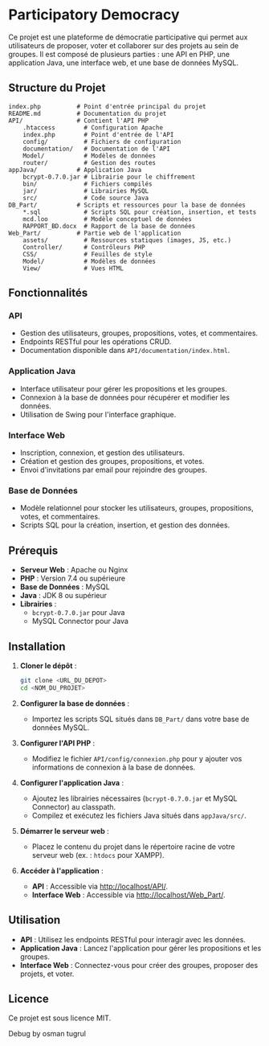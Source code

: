# Participatory Democracy

Ce projet est une plateforme de démocratie participative qui permet aux utilisateurs de proposer, voter et collaborer sur des projets au sein de groupes. Il est composé de plusieurs parties : une API en PHP, une application Java, une interface web, et une base de données MySQL.

## Structure du Projet

```
index.php          # Point d'entrée principal du projet
README.md          # Documentation du projet
API/               # Contient l'API PHP
    .htaccess        # Configuration Apache
    index.php        # Point d'entrée de l'API
    config/          # Fichiers de configuration
    documentation/   # Documentation de l'API
    Model/           # Modèles de données
    router/          # Gestion des routes
appJava/           # Application Java
    bcrypt-0.7.0.jar # Librairie pour le chiffrement
    bin/             # Fichiers compilés
    jar/             # Librairies MySQL
    src/             # Code source Java
DB_Part/           # Scripts et ressources pour la base de données
    *.sql            # Scripts SQL pour création, insertion, et tests
    mcd.loo          # Modèle conceptuel de données
    RAPPORT_BD.docx  # Rapport de la base de données
Web_Part/          # Partie web de l'application
    assets/          # Ressources statiques (images, JS, etc.)
    Controller/      # Contrôleurs PHP
    CSS/             # Feuilles de style
    Model/           # Modèles de données
    View/            # Vues HTML
```

## Fonctionnalités

### API
- Gestion des utilisateurs, groupes, propositions, votes, et commentaires.
- Endpoints RESTful pour les opérations CRUD.
- Documentation disponible dans `API/documentation/index.html`.

### Application Java
- Interface utilisateur pour gérer les propositions et les groupes.
- Connexion à la base de données pour récupérer et modifier les données.
- Utilisation de Swing pour l'interface graphique.

### Interface Web
- Inscription, connexion, et gestion des utilisateurs.
- Création et gestion des groupes, propositions, et votes.
- Envoi d'invitations par email pour rejoindre des groupes.

### Base de Données
- Modèle relationnel pour stocker les utilisateurs, groupes, propositions, votes, et commentaires.
- Scripts SQL pour la création, insertion, et gestion des données.

## Prérequis

- **Serveur Web** : Apache ou Nginx
- **PHP** : Version 7.4 ou supérieure
- **Base de Données** : MySQL
- **Java** : JDK 8 ou supérieur
- **Librairies** :
    - `bcrypt-0.7.0.jar` pour Java
    - MySQL Connector pour Java

## Installation

1. **Cloner le dépôt** :
     ```bash
     git clone <URL_DU_DEPOT>
     cd <NOM_DU_PROJET>
     ```

2. **Configurer la base de données** :
     - Importez les scripts SQL situés dans `DB_Part/` dans votre base de données MySQL.

3. **Configurer l'API PHP** :
     - Modifiez le fichier `API/config/connexion.php` pour y ajouter vos informations de connexion à la base de données.

4. **Configurer l'application Java** :
     - Ajoutez les librairies nécessaires (`bcrypt-0.7.0.jar` et MySQL Connector) au classpath.
     - Compilez et exécutez les fichiers Java situés dans `appJava/src/`.

5. **Démarrer le serveur web** :
     - Placez le contenu du projet dans le répertoire racine de votre serveur web (ex. : `htdocs` pour XAMPP).

6. **Accéder à l'application** :
     - **API** : Accessible via [http://localhost/API/](http://localhost/API/).
     - **Interface Web** : Accessible via [http://localhost/Web_Part/](http://localhost/Web_Part/).

## Utilisation

- **API** : Utilisez les endpoints RESTful pour interagir avec les données.
- **Application Java** : Lancez l'application pour gérer les propositions et les groupes.
- **Interface Web** : Connectez-vous pour créer des groupes, proposer des projets, et voter.

## Licence

Ce projet est sous licence MIT.



Debug by osman tugrul
